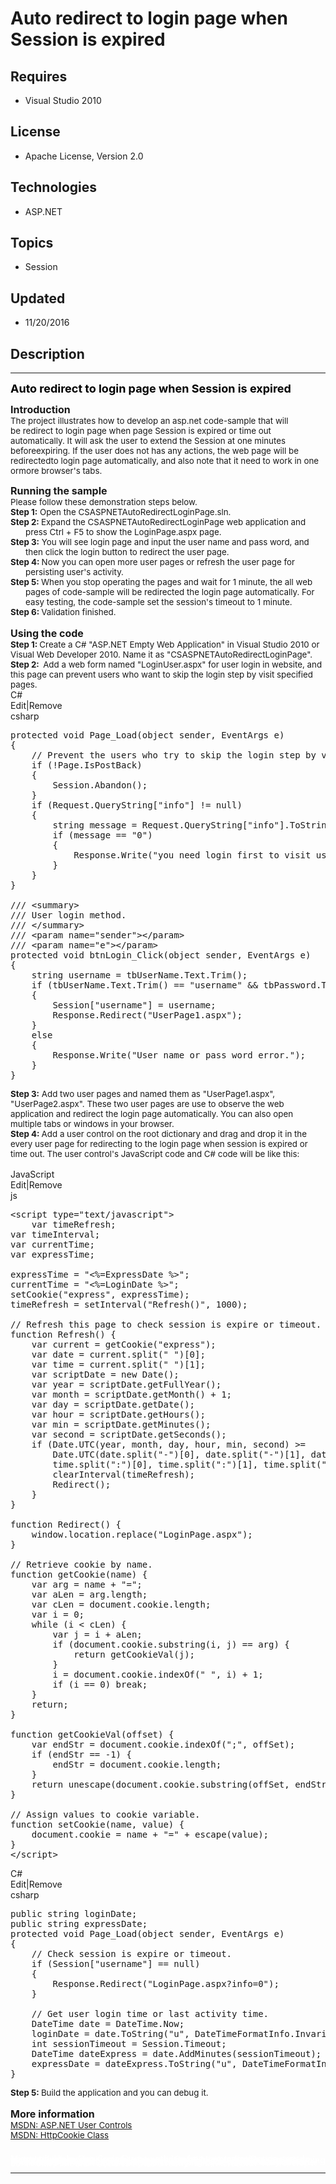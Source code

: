 # Auto redirect to login page when Session is expired
## Requires
- Visual Studio 2010
## License
- Apache License, Version 2.0
## Technologies
- ASP.NET
## Topics
- Session
## Updated
- 11/20/2016
## Description

<hr>
<div><a href="http://blogs.msdn.com/b/onecode" style="margin-top:3px"><img src="http://aka.ms/onecodesampletopbanner1" alt="">
</a></div>
<p style="margin-left:0pt; margin-right:0pt; margin-top:0pt; margin-bottom:.0001pt; font-size:10.0pt; direction:ltr; unicode-bidi:normal">
<span style="font-weight:bold; font-size:14pt"><a name="OLE_LINK1"></a><span style="background-color:#fcfcfc; color:#000000; font-size:13.5pt">Auto redirect to login page when Session is expired</span></span></p>
<p style="margin-left:0pt; margin-right:0pt; margin-top:10pt; margin-bottom:.0001pt; font-size:10.0pt; direction:ltr; unicode-bidi:normal">
<span style="font-weight:bold; font-size:12pt"><span style="font-weight:bold; font-size:12pt">Introduction
</span></span></p>
<p style="margin-left:0pt; margin-right:0pt; margin-top:0pt; margin-bottom:.0001pt; font-size:10.0pt; direction:ltr; unicode-bidi:normal">
The project illustrates how to develop an asp.net code-sample that will be&nbsp;redirect to login page when page Session is expired or time out automatically.&nbsp;It will ask the user to extend the Session at one minutes beforeexpiring. If the user does not
 has any actions, the web page will be redirectedto login page automatically, and also note that it need to work in one ormore browser's tabs.&nbsp;</p>
<p style="margin-left:0pt; margin-right:0pt; margin-top:10pt; margin-bottom:.0001pt; font-size:10.0pt; direction:ltr; unicode-bidi:normal">
<span style="font-weight:bold; font-size:12pt"><span style="font-weight:bold; font-size:12pt">Running the sample</span></span></p>
<p style="margin-left:18pt; margin-right:0pt; margin-top:0pt; margin-bottom:0pt; font-size:10.0pt; direction:ltr; unicode-bidi:normal; text-indent:-18pt">
Please follow these demonstration steps below.</p>
<p style="margin-left:18pt; margin-right:0pt; margin-top:0pt; margin-bottom:0pt; font-size:10.0pt; direction:ltr; unicode-bidi:normal; text-indent:-18pt">
<strong>Step 1:</strong> Open the CSASPNETAutoRedirectLoginPage.sln.</p>
<p style="margin-left:18pt; margin-right:0pt; margin-top:0pt; margin-bottom:0pt; font-size:10.0pt; direction:ltr; unicode-bidi:normal; text-indent:-18pt">
<strong>Step 2: </strong>Expand the CSASPNETAutoRedirectLoginPage web application and press Ctrl &#43; F5 to show the LoginPage.aspx page.</p>
<p style="margin-left:18pt; margin-right:0pt; margin-top:0pt; margin-bottom:0pt; font-size:10.0pt; direction:ltr; unicode-bidi:normal; text-indent:-18pt">
<strong>Step 3:</strong> You will see login page and input the user name and pass word, and then click the login button to redirect the user page.</p>
<p style="margin-left:18pt; margin-right:0pt; margin-top:0pt; margin-bottom:0pt; font-size:10.0pt; direction:ltr; unicode-bidi:normal; text-indent:-18pt">
<strong>Step 4: </strong>Now you can open more user pages or refresh the user page for persisting user's activity.&nbsp;</p>
<p style="margin-left:18pt; margin-right:0pt; margin-top:0pt; margin-bottom:0pt; font-size:10.0pt; direction:ltr; unicode-bidi:normal; text-indent:-18pt">
<strong>Step 5: </strong>When you stop operating the pages and wait for 1 minute, the all web pages of code-sample will be redirected the login page automatically. For easy testing, the code-sample set the session's timeout to 1 minute.</p>
<p style="margin-left:18pt; margin-right:0pt; margin-top:0pt; margin-bottom:0pt; font-size:10.0pt; direction:ltr; unicode-bidi:normal; text-indent:-18pt">
<strong>Step 6: </strong>Validation finished.</p>
<p style="margin-left:18pt; margin-right:0pt; margin-top:0pt; margin-bottom:.0001pt; font-size:10.0pt; direction:ltr; unicode-bidi:normal">
<span>&nbsp;</span></p>
<p style="margin-left:0pt; margin-right:0pt; margin-top:0pt; margin-bottom:.0001pt; font-size:10.0pt; direction:ltr; unicode-bidi:normal">
<span><span style="font-weight:bold; font-size:12pt">Using the code</span></span></p>
<p style="margin-left:0pt; margin-right:0pt; margin-top:0pt; margin-bottom:.0001pt; font-size:10.0pt; direction:ltr; unicode-bidi:normal">
<strong>Step 1: </strong>Create a C# &quot;ASP.NET Empty Web Application&quot; in Visual Studio 2010 or Visual Web Developer 2010. Name it as &quot;CSASPNETAutoRedirectLoginPage&quot;.</p>
<p style="margin-left:0pt; margin-right:0pt; margin-top:0pt; margin-bottom:.0001pt; font-size:10.0pt; direction:ltr; unicode-bidi:normal">
<strong>Step 2:&nbsp; </strong>Add a web form named &quot;LoginUser.aspx&quot; for user login in website, and this page can prevent users who want to skip the login step by visit specified pages.</p>
<div class="scriptcode">
<div class="pluginEditHolder" pluginCommand="mceScriptCode">
<div class="title"><span>C#</span></div>
<div class="pluginLinkHolder"><span class="pluginEditHolderLink">Edit</span>|<span class="pluginRemoveHolderLink">Remove</span></div>
<span class="hidden">csharp</span>

<div class="preview">
<pre class="csharp"><span class="cs__keyword">protected</span>&nbsp;<span class="cs__keyword">void</span>&nbsp;Page_Load(<span class="cs__keyword">object</span>&nbsp;sender,&nbsp;EventArgs&nbsp;e)&nbsp;
{&nbsp;
&nbsp;&nbsp;&nbsp;&nbsp;<span class="cs__com">//&nbsp;Prevent&nbsp;the&nbsp;users&nbsp;who&nbsp;try&nbsp;to&nbsp;skip&nbsp;the&nbsp;login&nbsp;step&nbsp;by&nbsp;visit&nbsp;specified&nbsp;page.</span>&nbsp;
&nbsp;&nbsp;&nbsp;&nbsp;<span class="cs__keyword">if</span>&nbsp;(!Page.IsPostBack)&nbsp;
&nbsp;&nbsp;&nbsp;&nbsp;{&nbsp;
&nbsp;&nbsp;&nbsp;&nbsp;&nbsp;&nbsp;&nbsp;&nbsp;Session.Abandon();&nbsp;
&nbsp;&nbsp;&nbsp;&nbsp;}&nbsp;
&nbsp;&nbsp;&nbsp;&nbsp;<span class="cs__keyword">if</span>&nbsp;(Request.QueryString[<span class="cs__string">&quot;info&quot;</span>]&nbsp;!=&nbsp;<span class="cs__keyword">null</span>)&nbsp;
&nbsp;&nbsp;&nbsp;&nbsp;{&nbsp;
&nbsp;&nbsp;&nbsp;&nbsp;&nbsp;&nbsp;&nbsp;&nbsp;<span class="cs__keyword">string</span>&nbsp;message&nbsp;=&nbsp;Request.QueryString[<span class="cs__string">&quot;info&quot;</span>].ToString();&nbsp;
&nbsp;&nbsp;&nbsp;&nbsp;&nbsp;&nbsp;&nbsp;&nbsp;<span class="cs__keyword">if</span>&nbsp;(message&nbsp;==&nbsp;<span class="cs__string">&quot;0&quot;</span>)&nbsp;
&nbsp;&nbsp;&nbsp;&nbsp;&nbsp;&nbsp;&nbsp;&nbsp;{&nbsp;
&nbsp;&nbsp;&nbsp;&nbsp;&nbsp;&nbsp;&nbsp;&nbsp;&nbsp;&nbsp;&nbsp;&nbsp;Response.Write(<span class="cs__string">&quot;you&nbsp;need&nbsp;login&nbsp;first&nbsp;to&nbsp;visit&nbsp;user&nbsp;page.&quot;</span>);&nbsp;
&nbsp;&nbsp;&nbsp;&nbsp;&nbsp;&nbsp;&nbsp;&nbsp;}&nbsp;
&nbsp;&nbsp;&nbsp;&nbsp;}&nbsp;
}&nbsp;
&nbsp;
<span class="cs__com">///&nbsp;&lt;summary&gt;</span>&nbsp;
<span class="cs__com">///&nbsp;User&nbsp;login&nbsp;method.</span>&nbsp;
<span class="cs__com">///&nbsp;&lt;/summary&gt;</span>&nbsp;
<span class="cs__com">///&nbsp;&lt;param&nbsp;name=&quot;sender&quot;&gt;&lt;/param&gt;</span>&nbsp;
<span class="cs__com">///&nbsp;&lt;param&nbsp;name=&quot;e&quot;&gt;&lt;/param&gt;</span>&nbsp;
<span class="cs__keyword">protected</span>&nbsp;<span class="cs__keyword">void</span>&nbsp;btnLogin_Click(<span class="cs__keyword">object</span>&nbsp;sender,&nbsp;EventArgs&nbsp;e)&nbsp;
{&nbsp;
&nbsp;&nbsp;&nbsp;&nbsp;<span class="cs__keyword">string</span>&nbsp;username&nbsp;=&nbsp;tbUserName.Text.Trim();&nbsp;
&nbsp;&nbsp;&nbsp;&nbsp;<span class="cs__keyword">if</span>&nbsp;(tbUserName.Text.Trim()&nbsp;==&nbsp;<span class="cs__string">&quot;username&quot;</span>&nbsp;&amp;&amp;&nbsp;tbPassword.Text.Trim()&nbsp;==&nbsp;<span class="cs__string">&quot;password&quot;</span>)&nbsp;
&nbsp;&nbsp;&nbsp;&nbsp;{&nbsp;
&nbsp;&nbsp;&nbsp;&nbsp;&nbsp;&nbsp;&nbsp;&nbsp;Session[<span class="cs__string">&quot;username&quot;</span>]&nbsp;=&nbsp;username;&nbsp;
&nbsp;&nbsp;&nbsp;&nbsp;&nbsp;&nbsp;&nbsp;&nbsp;Response.Redirect(<span class="cs__string">&quot;UserPage1.aspx&quot;</span>);&nbsp;
&nbsp;&nbsp;&nbsp;&nbsp;}&nbsp;
&nbsp;&nbsp;&nbsp;&nbsp;<span class="cs__keyword">else</span>&nbsp;
&nbsp;&nbsp;&nbsp;&nbsp;{&nbsp;
&nbsp;&nbsp;&nbsp;&nbsp;&nbsp;&nbsp;&nbsp;&nbsp;Response.Write(<span class="cs__string">&quot;User&nbsp;name&nbsp;or&nbsp;pass&nbsp;word&nbsp;error.&quot;</span>);&nbsp;
&nbsp;&nbsp;&nbsp;&nbsp;}&nbsp;
}</pre>
</div>
</div>
</div>
<p style="margin-left:0pt; margin-right:0pt; margin-top:0pt; margin-bottom:.0001pt; font-size:10.0pt; direction:ltr; unicode-bidi:normal">
<strong>Step 3:</strong> Add two user pages and named them as &quot;UserPage1.aspx&quot;, &quot;UserPage2.aspx&quot;. These two user pages are use to observe the web application and redirect the login page automatically. You can also open multiple tabs or windows in your browser.&nbsp;<br>
<strong>Step 4: </strong>Add a user control on the root dictionary and drag and drop it in the every user page for redirecting to the login page when session is expired or time out. The user control's JavaScript code and C# code will be like this:</p>
<p style="margin-left:0pt; margin-right:0pt; margin-top:0pt; margin-bottom:.0001pt; font-size:10.0pt; direction:ltr; unicode-bidi:normal">
&nbsp;</p>
<div class="scriptcode">
<div class="pluginEditHolder" pluginCommand="mceScriptCode">
<div class="title"><span>JavaScript</span></div>
<div class="pluginLinkHolder"><span class="pluginEditHolderLink">Edit</span>|<span class="pluginRemoveHolderLink">Remove</span></div>
<span class="hidden">js</span>

<div class="preview">
<pre class="js">&lt;script&nbsp;type=<span class="js__string">&quot;text/javascript&quot;</span>&gt;&nbsp;
&nbsp;&nbsp;&nbsp;&nbsp;<span class="js__statement">var</span>&nbsp;timeRefresh;&nbsp;
<span class="js__statement">var</span>&nbsp;timeInterval;&nbsp;
<span class="js__statement">var</span>&nbsp;currentTime;&nbsp;
<span class="js__statement">var</span>&nbsp;expressTime;&nbsp;
&nbsp;
expressTime&nbsp;=&nbsp;<span class="js__string">&quot;&lt;%=ExpressDate&nbsp;%&gt;&quot;</span>;&nbsp;
currentTime&nbsp;=&nbsp;<span class="js__string">&quot;&lt;%=LoginDate&nbsp;%&gt;&quot;</span>;&nbsp;
setCookie(<span class="js__string">&quot;express&quot;</span>,&nbsp;expressTime);&nbsp;
timeRefresh&nbsp;=&nbsp;setInterval(<span class="js__string">&quot;Refresh()&quot;</span>,&nbsp;<span class="js__num">1000</span>);&nbsp;
&nbsp;
<span class="js__sl_comment">//&nbsp;Refresh&nbsp;this&nbsp;page&nbsp;to&nbsp;check&nbsp;session&nbsp;is&nbsp;expire&nbsp;or&nbsp;timeout.</span>&nbsp;
<span class="js__operator">function</span>&nbsp;Refresh()&nbsp;<span class="js__brace">{</span>&nbsp;
&nbsp;&nbsp;&nbsp;&nbsp;<span class="js__statement">var</span>&nbsp;current&nbsp;=&nbsp;getCookie(<span class="js__string">&quot;express&quot;</span>);&nbsp;
&nbsp;&nbsp;&nbsp;&nbsp;<span class="js__statement">var</span>&nbsp;date&nbsp;=&nbsp;current.split(<span class="js__string">&quot;&nbsp;&quot;</span>)[<span class="js__num">0</span>];&nbsp;
&nbsp;&nbsp;&nbsp;&nbsp;<span class="js__statement">var</span>&nbsp;time&nbsp;=&nbsp;current.split(<span class="js__string">&quot;&nbsp;&quot;</span>)[<span class="js__num">1</span>];&nbsp;
&nbsp;&nbsp;&nbsp;&nbsp;<span class="js__statement">var</span>&nbsp;scriptDate&nbsp;=&nbsp;<span class="js__operator">new</span>&nbsp;<span class="js__object">Date</span>();&nbsp;
&nbsp;&nbsp;&nbsp;&nbsp;<span class="js__statement">var</span>&nbsp;year&nbsp;=&nbsp;scriptDate.getFullYear();&nbsp;
&nbsp;&nbsp;&nbsp;&nbsp;<span class="js__statement">var</span>&nbsp;month&nbsp;=&nbsp;scriptDate.getMonth()&nbsp;&#43;&nbsp;<span class="js__num">1</span>;&nbsp;
&nbsp;&nbsp;&nbsp;&nbsp;<span class="js__statement">var</span>&nbsp;day&nbsp;=&nbsp;scriptDate.getDate();&nbsp;
&nbsp;&nbsp;&nbsp;&nbsp;<span class="js__statement">var</span>&nbsp;hour&nbsp;=&nbsp;scriptDate.getHours();&nbsp;
&nbsp;&nbsp;&nbsp;&nbsp;<span class="js__statement">var</span>&nbsp;min&nbsp;=&nbsp;scriptDate.getMinutes();&nbsp;
&nbsp;&nbsp;&nbsp;&nbsp;<span class="js__statement">var</span>&nbsp;second&nbsp;=&nbsp;scriptDate.getSeconds();&nbsp;
&nbsp;&nbsp;&nbsp;&nbsp;<span class="js__statement">if</span>&nbsp;(<span class="js__object">Date</span>.UTC(year,&nbsp;month,&nbsp;day,&nbsp;hour,&nbsp;min,&nbsp;second)&nbsp;&gt;=&nbsp;
&nbsp;&nbsp;&nbsp;&nbsp;&nbsp;&nbsp;&nbsp;&nbsp;<span class="js__object">Date</span>.UTC(date.split(<span class="js__string">&quot;-&quot;</span>)[<span class="js__num">0</span>],&nbsp;date.split(<span class="js__string">&quot;-&quot;</span>)[<span class="js__num">1</span>],&nbsp;date.split(<span class="js__string">&quot;-&quot;</span>)[<span class="js__num">2</span>],&nbsp;
&nbsp;&nbsp;&nbsp;&nbsp;&nbsp;&nbsp;&nbsp;&nbsp;time.split(<span class="js__string">&quot;:&quot;</span>)[<span class="js__num">0</span>],&nbsp;time.split(<span class="js__string">&quot;:&quot;</span>)[<span class="js__num">1</span>],&nbsp;time.split(<span class="js__string">&quot;:&quot;</span>)[<span class="js__num">2</span>]))&nbsp;<span class="js__brace">{</span>&nbsp;
&nbsp;&nbsp;&nbsp;&nbsp;&nbsp;&nbsp;&nbsp;&nbsp;clearInterval(timeRefresh);&nbsp;
&nbsp;&nbsp;&nbsp;&nbsp;&nbsp;&nbsp;&nbsp;&nbsp;Redirect();&nbsp;
&nbsp;&nbsp;&nbsp;&nbsp;<span class="js__brace">}</span>&nbsp;
<span class="js__brace">}</span>&nbsp;
&nbsp;
<span class="js__operator">function</span>&nbsp;Redirect()&nbsp;<span class="js__brace">{</span>&nbsp;
&nbsp;&nbsp;&nbsp;&nbsp;window.location.replace(<span class="js__string">&quot;LoginPage.aspx&quot;</span>);&nbsp;
<span class="js__brace">}</span>&nbsp;
&nbsp;
<span class="js__sl_comment">//&nbsp;Retrieve&nbsp;cookie&nbsp;by&nbsp;name.</span>&nbsp;
<span class="js__operator">function</span>&nbsp;getCookie(name)&nbsp;<span class="js__brace">{</span>&nbsp;
&nbsp;&nbsp;&nbsp;&nbsp;<span class="js__statement">var</span>&nbsp;arg&nbsp;=&nbsp;name&nbsp;&#43;&nbsp;<span class="js__string">&quot;=&quot;</span>;&nbsp;
&nbsp;&nbsp;&nbsp;&nbsp;<span class="js__statement">var</span>&nbsp;aLen&nbsp;=&nbsp;arg.length;&nbsp;
&nbsp;&nbsp;&nbsp;&nbsp;<span class="js__statement">var</span>&nbsp;cLen&nbsp;=&nbsp;document.cookie.length;&nbsp;
&nbsp;&nbsp;&nbsp;&nbsp;<span class="js__statement">var</span>&nbsp;i&nbsp;=&nbsp;<span class="js__num">0</span>;&nbsp;
&nbsp;&nbsp;&nbsp;&nbsp;<span class="js__statement">while</span>&nbsp;(i&nbsp;&lt;&nbsp;cLen)&nbsp;<span class="js__brace">{</span>&nbsp;
&nbsp;&nbsp;&nbsp;&nbsp;&nbsp;&nbsp;&nbsp;&nbsp;<span class="js__statement">var</span>&nbsp;j&nbsp;=&nbsp;i&nbsp;&#43;&nbsp;aLen;&nbsp;
&nbsp;&nbsp;&nbsp;&nbsp;&nbsp;&nbsp;&nbsp;&nbsp;<span class="js__statement">if</span>&nbsp;(document.cookie.substring(i,&nbsp;j)&nbsp;==&nbsp;arg)&nbsp;<span class="js__brace">{</span>&nbsp;
&nbsp;&nbsp;&nbsp;&nbsp;&nbsp;&nbsp;&nbsp;&nbsp;&nbsp;&nbsp;&nbsp;&nbsp;<span class="js__statement">return</span>&nbsp;getCookieVal(j);&nbsp;
&nbsp;&nbsp;&nbsp;&nbsp;&nbsp;&nbsp;&nbsp;&nbsp;<span class="js__brace">}</span>&nbsp;
&nbsp;&nbsp;&nbsp;&nbsp;&nbsp;&nbsp;&nbsp;&nbsp;i&nbsp;=&nbsp;document.cookie.indexOf(<span class="js__string">&quot;&nbsp;&quot;</span>,&nbsp;i)&nbsp;&#43;&nbsp;<span class="js__num">1</span>;&nbsp;
&nbsp;&nbsp;&nbsp;&nbsp;&nbsp;&nbsp;&nbsp;&nbsp;<span class="js__statement">if</span>&nbsp;(i&nbsp;==&nbsp;<span class="js__num">0</span>)&nbsp;<span class="js__statement">break</span>;&nbsp;
&nbsp;&nbsp;&nbsp;&nbsp;<span class="js__brace">}</span>&nbsp;
&nbsp;&nbsp;&nbsp;&nbsp;<span class="js__statement">return</span>;&nbsp;
<span class="js__brace">}</span>&nbsp;
&nbsp;
<span class="js__operator">function</span>&nbsp;getCookieVal(offset)&nbsp;<span class="js__brace">{</span>&nbsp;
&nbsp;&nbsp;&nbsp;&nbsp;<span class="js__statement">var</span>&nbsp;endStr&nbsp;=&nbsp;document.cookie.indexOf(<span class="js__string">&quot;;&quot;</span>,&nbsp;offSet);&nbsp;
&nbsp;&nbsp;&nbsp;&nbsp;<span class="js__statement">if</span>&nbsp;(endStr&nbsp;==&nbsp;-<span class="js__num">1</span>)&nbsp;<span class="js__brace">{</span>&nbsp;
&nbsp;&nbsp;&nbsp;&nbsp;&nbsp;&nbsp;&nbsp;&nbsp;endStr&nbsp;=&nbsp;document.cookie.length;&nbsp;
&nbsp;&nbsp;&nbsp;&nbsp;<span class="js__brace">}</span>&nbsp;
&nbsp;&nbsp;&nbsp;&nbsp;<span class="js__statement">return</span>&nbsp;unescape(document.cookie.substring(offSet,&nbsp;endStr));&nbsp;
<span class="js__brace">}</span>&nbsp;
&nbsp;
<span class="js__sl_comment">//&nbsp;Assign&nbsp;values&nbsp;to&nbsp;cookie&nbsp;variable.</span>&nbsp;
<span class="js__operator">function</span>&nbsp;setCookie(name,&nbsp;value)&nbsp;<span class="js__brace">{</span>&nbsp;
&nbsp;&nbsp;&nbsp;&nbsp;document.cookie&nbsp;=&nbsp;name&nbsp;&#43;&nbsp;<span class="js__string">&quot;=&quot;</span>&nbsp;&#43;&nbsp;escape(value);&nbsp;
<span class="js__brace">}</span>&nbsp;
&lt;/script&gt;</pre>
</div>
</div>
</div>
<div class="endscriptcode">
<div class="scriptcode">
<div class="pluginEditHolder" pluginCommand="mceScriptCode">
<div class="title"><span>C#</span></div>
<div class="pluginLinkHolder"><span class="pluginEditHolderLink">Edit</span>|<span class="pluginRemoveHolderLink">Remove</span></div>
<span class="hidden">csharp</span>

<div class="preview">
<pre class="csharp"><span class="cs__keyword">public</span>&nbsp;<span class="cs__keyword">string</span>&nbsp;loginDate;&nbsp;
<span class="cs__keyword">public</span>&nbsp;<span class="cs__keyword">string</span>&nbsp;expressDate;&nbsp;
<span class="cs__keyword">protected</span>&nbsp;<span class="cs__keyword">void</span>&nbsp;Page_Load(<span class="cs__keyword">object</span>&nbsp;sender,&nbsp;EventArgs&nbsp;e)&nbsp;
{&nbsp;
&nbsp;&nbsp;&nbsp;&nbsp;<span class="cs__com">//&nbsp;Check&nbsp;session&nbsp;is&nbsp;expire&nbsp;or&nbsp;timeout.</span>&nbsp;
&nbsp;&nbsp;&nbsp;&nbsp;<span class="cs__keyword">if</span>&nbsp;(Session[<span class="cs__string">&quot;username&quot;</span>]&nbsp;==&nbsp;<span class="cs__keyword">null</span>)&nbsp;
&nbsp;&nbsp;&nbsp;&nbsp;{&nbsp;
&nbsp;&nbsp;&nbsp;&nbsp;&nbsp;&nbsp;&nbsp;&nbsp;Response.Redirect(<span class="cs__string">&quot;LoginPage.aspx?info=0&quot;</span>);&nbsp;
&nbsp;&nbsp;&nbsp;&nbsp;}&nbsp;
&nbsp;
&nbsp;&nbsp;&nbsp;&nbsp;<span class="cs__com">//&nbsp;Get&nbsp;user&nbsp;login&nbsp;time&nbsp;or&nbsp;last&nbsp;activity&nbsp;time.</span>&nbsp;
&nbsp;&nbsp;&nbsp;&nbsp;DateTime&nbsp;date&nbsp;=&nbsp;DateTime.Now;&nbsp;
&nbsp;&nbsp;&nbsp;&nbsp;loginDate&nbsp;=&nbsp;date.ToString(<span class="cs__string">&quot;u&quot;</span>,&nbsp;DateTimeFormatInfo.InvariantInfo).Replace(<span class="cs__string">&quot;Z&quot;</span>,&nbsp;<span class="cs__string">&quot;&quot;</span>);&nbsp;
&nbsp;&nbsp;&nbsp;&nbsp;<span class="cs__keyword">int</span>&nbsp;sessionTimeout&nbsp;=&nbsp;Session.Timeout;&nbsp;
&nbsp;&nbsp;&nbsp;&nbsp;DateTime&nbsp;dateExpress&nbsp;=&nbsp;date.AddMinutes(sessionTimeout);&nbsp;
&nbsp;&nbsp;&nbsp;&nbsp;expressDate&nbsp;=&nbsp;dateExpress.ToString(<span class="cs__string">&quot;u&quot;</span>,&nbsp;DateTimeFormatInfo.InvariantInfo).Replace(<span class="cs__string">&quot;Z&quot;</span>,&nbsp;<span class="cs__string">&quot;&quot;</span>);&nbsp;
}</pre>
</div>
</div>
</div>
</div>
<p style="margin-left:0pt; margin-right:0pt; margin-top:0pt; margin-bottom:.0001pt; font-size:10.0pt; direction:ltr; unicode-bidi:normal">
<strong>Step 5: </strong>Build the application and you can debug it.</p>
<p style="margin-left:0pt; margin-right:0pt; margin-top:0pt; margin-bottom:.0001pt; font-size:10.0pt; direction:ltr; unicode-bidi:normal">
&nbsp;</p>
<p style="margin-left:0pt; margin-right:0pt; margin-top:0pt; margin-bottom:.0001pt; font-size:10.0pt; direction:ltr; unicode-bidi:normal">
<span style="font-size:12pt; font-weight:bold">More information</span></p>
<p style="margin-left:0pt; margin-right:0pt; margin-top:0pt; margin-bottom:.0001pt; font-size:10.0pt; direction:ltr; unicode-bidi:normal">
<a href="http://msdn.microsoft.com/en-us/library/y6wb1a0e.aspx">MSDN: ASP.NET User Controls</a></p>
<p style="margin-left:0pt; margin-right:0pt; margin-top:0pt; margin-bottom:.0001pt; font-size:10.0pt; direction:ltr; unicode-bidi:normal">
<a href="http://msdn.microsoft.com/en-us/library/system.web.httpcookie.aspx">MSDN: HttpCookie Class</a></p>
<p style="margin-left:0pt; margin-right:0pt; margin-top:0pt; margin-bottom:.0001pt; font-size:10.0pt; direction:ltr; unicode-bidi:normal">
<span>&nbsp;</span></p>
<p style="line-height:0.6pt; color:white">Microsoft All-In-One Code Framework is a free, centralized code sample library driven by developers' real-world pains and needs. The goal is to provide customer-driven code samples for all Microsoft development technologies,
 and reduce developers' efforts in solving typical programming tasks. Our team listens to developers&rsquo; pains in the MSDN forums, social media and various DEV communities. We write code samples based on developers&rsquo; frequently asked programming tasks,
 and allow developers to download them with a short sample publishing cycle. Additionally, we offer a free code sample request service. It is a proactive way for our developer community to obtain code samples directly from Microsoft.</p>
<hr>
<div><a href="http://go.microsoft.com/?linkid=9759640" style="margin-top:3px"><img src="http://bit.ly/onecodelogo" alt="">
</a></div>
